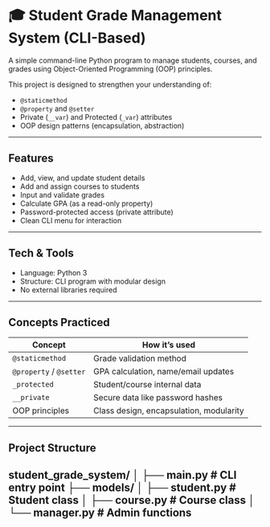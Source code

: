 # 🎓 Student Grade Management System (CLI-Based)

A simple command-line Python program to manage students, courses, and grades using Object-Oriented Programming (OOP) principles.

This project is designed to strengthen your understanding of:
- `@staticmethod`
- `@property` and `@setter`
- Private (`__var`) and Protected (`_var`) attributes
- OOP design patterns (encapsulation, abstraction)

---

## Features

- Add, view, and update student details
- Add and assign courses to students
- Input and validate grades
- Calculate GPA (as a read-only property)
- Password-protected access (private attribute)
- Clean CLI menu for interaction

---

## Tech & Tools

- Language: Python 3
- Structure: CLI program with modular design
- No external libraries required

---

## Concepts Practiced

| Concept | How it’s used |
|--------|---------------|
| `@staticmethod` | Grade validation method |
| `@property` / `@setter` | GPA calculation, name/email updates |
| `_protected` | Student/course internal data |
| `__private` | Secure data like password hashes |
| OOP principles | Class design, encapsulation, modularity |

---

## Project Structure
student_grade_system/
│
├── main.py               # CLI entry point
├── models/
│   ├── student.py        # Student class
│   ├── course.py         # Course class
│   └── manager.py        # Admin functions
---


